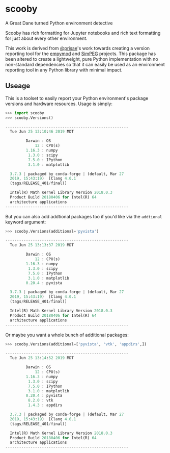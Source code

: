 # scooby

A Great Dane turned Python environment detective

Scooby has rich formatting for Jupyter notebooks and rich text formatting for
just about every other environment.

This work is derived from [@prisae](https://github.com/prisae)'s work towards
creating a version reporting tool for the [empymod](https://github.com/empymod/)
and [SimPEG](https://github.com/simpeg/) projects.
This package has been altered to create a lightweight, pure Python
implementation with no non-standard dependencies so that it can easily be used
as an environment reporting tool in any Python library with minimal impact.

## Useage

This is a toolset to easily report your Python environment's package versions
and hardware resources. Usage is simply:

```py
>>> import scooby
>>> scooby.Versions()

------------------------------------------------------
  Tue Jun 25 13:10:46 2019 MDT

         Darwin : OS
             12 : CPU(s)
         1.16.3 : numpy
          1.3.0 : scipy
          7.5.0 : IPython
          3.1.0 : matplotlib

  3.7.3 | packaged by conda-forge | (default, Mar 27
  2019, 15:43:19)  [Clang 4.0.1
  (tags/RELEASE_401/final)]

  Intel(R) Math Kernel Library Version 2018.0.3
  Product Build 20180406 for Intel(R) 64
  architecture applications
------------------------------------------------------
```

But you can also add addtional packages too if you'd like via the `addtional`
keyword argument:

```py
>>> scooby.Versions(additional='pyvista')

------------------------------------------------------
  Tue Jun 25 13:13:37 2019 MDT

         Darwin : OS
             12 : CPU(s)
         1.16.3 : numpy
          1.3.0 : scipy
          7.5.0 : IPython
          3.1.0 : matplotlib
         0.20.4 : pyvista

  3.7.3 | packaged by conda-forge | (default, Mar 27
  2019, 15:43:19)  [Clang 4.0.1
  (tags/RELEASE_401/final)]

  Intel(R) Math Kernel Library Version 2018.0.3
  Product Build 20180406 for Intel(R) 64
  architecture applications
------------------------------------------------------
```

Or maybe you want a whole bunch of additional packages:

```py
>>> scooby.Versions(additional=['pyvista', 'vtk', 'appdirs',])

------------------------------------------------------
  Tue Jun 25 13:14:52 2019 MDT

         Darwin : OS
             12 : CPU(s)
         1.16.3 : numpy
          1.3.0 : scipy
          7.5.0 : IPython
          3.1.0 : matplotlib
         0.20.4 : pyvista
          8.2.0 : vtk
          1.4.3 : appdirs

  3.7.3 | packaged by conda-forge | (default, Mar 27
  2019, 15:43:19)  [Clang 4.0.1
  (tags/RELEASE_401/final)]

  Intel(R) Math Kernel Library Version 2018.0.3
  Product Build 20180406 for Intel(R) 64
  architecture applications
------------------------------------------------------
```

